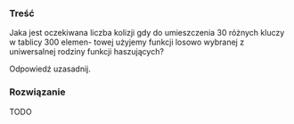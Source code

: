 ### Treść
Jaka jest oczekiwana liczba kolizji gdy do umieszczenia 30 różnych kluczy w tablicy 300 elemen-
towej użyjemy funkcji losowo wybranej z uniwersalnej rodziny funkcji haszujących? 

Odpowiedź uzasadnij.

### Rozwiązanie
TODO
